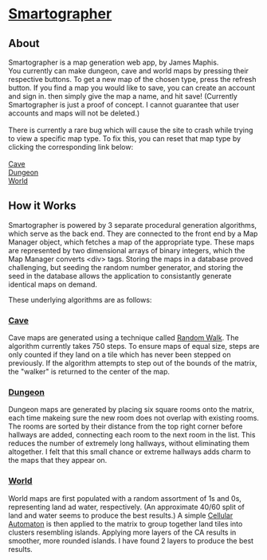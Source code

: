 # [Smartographer](http://smartographer.fly.dev)</h1>

## About

Smartographer is a map generation web app, by James Maphis. <br>
You currently can make dungeon, cave and world maps by pressing their respective buttons. To get a new map of the chosen type, press the refresh button. If you find a map you would like to save, you can create an account and sign in. then simply give the map a name, and hit save! (Currently Smartographer is just a proof of concept.  I cannot guarantee that user accounts and maps will not be deleted.)
<br><br>
There is currently a rare bug which will cause the site to crash while trying to view a specific map type. To fix this, you can reset that map type by clicking the corresponding link below:<br><br>
[Cave](http://smartographer.fly.dev/maps/refresh_cave)<br>
[Dungeon](http://smartographer.fly.dev/maps/refresh_dungeon)<br>
[World](http://smartographer.fly.dev/maps/refresh_world)<br>

## How it Works

Smartographer is powered by 3 separate procedural generation algorithms, which serve as the back end. They are connected to the front end by a Map Manager object, which fetches a map of the appropriate type. These maps are represented by two dimensional arrays of binary integers, which the Map Manager converts \<div\> tags. Storing the maps in a database proved challenging, but seeding the random number generator, and storing the seed in the database allows the application to consistantly generate identical maps on demand.<br>

These underlying algorithms are as follows:<br>

### [Cave](https://smartographer.fly.dev/maps/gen/cave)

  Cave maps are generated using a technique called [Random Walk](https://en.wikipedia.org/wiki/Random_walk). The algorithm currently takes 750 steps. To ensure maps of equal size, steps are only counted if they land on a tile which has never been stepped on previously. If the algorithm attempts to step out of the bounds of the matrix, the "walker" is returned to the center of the map.

### [Dungeon](https://smartographer.fly.dev/maps/gen/dungeon)

  Dungeon maps are generated by placing six square rooms onto the matrix, each time makeing sure the new room does not overlap with existing rooms. The rooms are sorted by their distance from the top right corner before hallways are added, connecting each room to the next room in the list. This reduces the number of extremely long hallways, without eliminating them altogether. I felt that this small chance or extreme hallways adds charm to the maps that they appear on.

### [World](https://smartographer.fly.dev/maps/gen/world)
  
  World maps are first populated with a random assortment of 1s and 0s, representing land ad water, respectively. (An approximate 40/60 split of land and water seems to produce the best results.) A simple [Cellular Automaton](https://en.wikipedia.org/wiki/Cellular_automaton) is then applied to the matrix to group together land tiles into clusters resembling islands. Applying more layers of the CA results in smoother, more rounded islands. I have found 2 layers to produce the best results.
